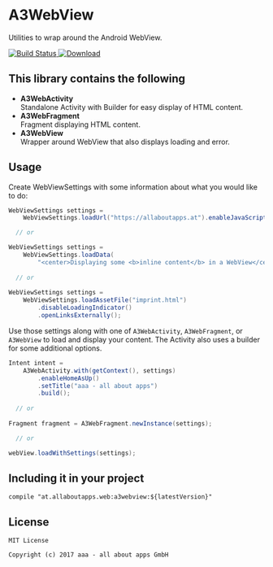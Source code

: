 # A3WebView

Utilities to wrap around the Android WebView.

[ ![Build Status](https://api.travis-ci.org/allaboutapps/A3WebView.svg?branch=master) ](https://travis-ci.org/allaboutapps/A3WebView)
[ ![Download](https://api.bintray.com/packages/allaboutapps/A3-Android/at.allaboutapps.web.a3webview/images/download.svg) ](https://bintray.com/allaboutapps/A3-Android/at.allaboutapps.web.a3webview/_latestVersion)

## This library contains the following

* **A3WebActivity**  
  Standalone Activity with Builder for easy display of HTML content.
* **A3WebFragment**  
  Fragment displaying HTML content.
* **A3WebView**  
  Wrapper around WebView that also displays loading and error.
  
## Usage

Create WebViewSettings with some information about what you would like to do:

```java
WebViewSettings settings =
	WebViewSettings.loadUrl("https://allaboutapps.at").enableJavaScript();

  // or

WebViewSettings settings =
	WebViewSettings.loadData(
		"<center>Displaying some <b>inline content</b> in a WebView</center>");
		
  // or
  
WebViewSettings settings =
	WebViewSettings.loadAssetFile("imprint.html")
		.disableLoadingIndicator()
		.openLinksExternally();
```
			
Use those settings along with one of  `A3WebActivity`, `A3WebFragment`, or `A3WebView` to load and display your content. The Activity also uses a builder for some additional options.

```java
Intent intent =
	A3WebActivity.with(getContext(), settings)
		.enableHomeAsUp()
		.setTitle("aaa - all about apps")
		.build();
		
  // or
		
Fragment fragment = A3WebFragment.newInstance(settings);

  // or

webView.loadWithSettings(settings);
```

## Including it in your project

    compile "at.allaboutapps.web:a3webview:${latestVersion}"

## License

	MIT License

	Copyright (c) 2017 aaa - all about apps GmbH